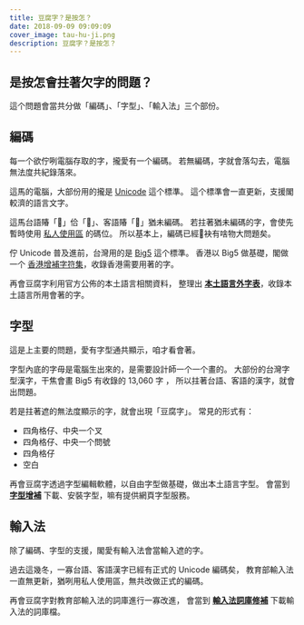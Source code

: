 ```yaml
---
title: 豆腐字？是按怎？
date: 2018-09-09 09:09:09
cover_image: tau-hu-ji.png
description: 豆腐字？是按怎？
---
```


## 是按怎會拄著欠字的問題？

這个問題會當共分做「編碼」、「字型」、「輸入法」三个部份。

## 編碼

每一个欲佇咧電腦存取的字，攏愛有一个編碼。
若無編碼，字就會落勾去，電腦無法度共紀錄落來。

這馬的電腦，大部份用的攏是 [Unicode](https://zh.wikipedia.org/wiki/Unicode) 這个標準。
這个標準會一直更新，支援閣較濟的語言文字。

這馬台語賰「󿗧」佮「󸾯」、客語賰「󿕅」猶未編碼。
若拄著猶未編碼的字，會使先暫時使用 [私人使用區](https://zh.wikipedia.org/wiki/%E7%A7%81%E4%BA%BA%E4%BD%BF%E7%94%A8%E5%8C%BA) 的碼位。
所以基本上，編碼已經袂有啥物大問題矣。

佇 Unicode 普及進前，台灣用的是 [Big5](https://zh.wikipedia.org/wiki/%E5%A4%A7%E4%BA%94%E7%A2%BC) 這个標準。
香港以 Big5 做基礎，閣做一个 [香港增補字符集](//zh.wikipedia.org/wiki/%E9%A6%99%E6%B8%AF%E5%A2%9E%E8%A3%9C%E5%AD%97%E7%AC%A6%E9%9B%86)，收錄香港需要用著的字。

再會豆腐字利用官方公佈的本土語言相關資料，
整理出 **[本土語言外字表](/gua-ji-pio/)**，收錄本土語言所用會著的字。

## 字型

這是上主要的問題，愛有字型通共顯示，咱才看會著。

字型內底的字毋是電腦生出來的，是需要設計師一个一个畫的。
大部份的台灣字型漢字，干焦會畫 Big5 有收錄的 13,060 字 ，
所以拄著台語、客語的漢字，就會出問題。

若是拄著遮的無法度顯示的字，就會出現「豆腐字」。
常見的形式有：

- 四角格仔、中央一个叉
- 四角格仔、中央一个問號
- 四角格仔
- 空白

再會豆腐字透過字型編輯軟體，以自由字型做基礎，做出本土語言字型。
會當到 **[字型增補](/ji-hing/)** 下載、安裝字型，嘛有提供網頁字型服務。

## 輸入法

除了編碼、字型的支援，閣愛有輸入法會當輸入遮的字。

過去這幾冬，一寡台語、客語漢字已經有正式的 Unicode 編碼矣，
教育部輸入法一直無更新，猶咧用私人使用區，無共改做正式的編碼。

再會豆腐字對教育部輸入法的詞庫進行一寡改進，
會當到 **[輸入法詞庫修補](/su-jip-huat/)** 下載輸入法的詞庫檔。